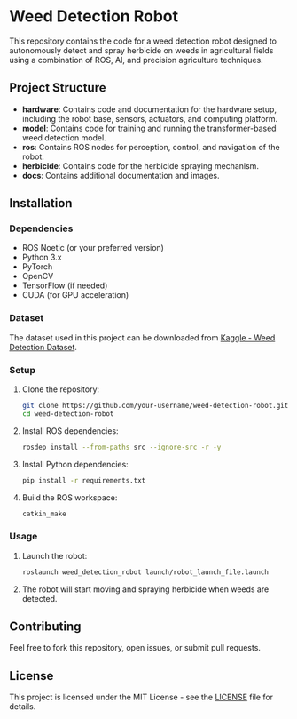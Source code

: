 # Weed Detection Robot

This repository contains the code for a weed detection robot designed to autonomously detect and spray herbicide on weeds in agricultural fields using a combination of ROS, AI, and precision agriculture techniques.

## Project Structure

- **hardware**: Contains code and documentation for the hardware setup, including the robot base, sensors, actuators, and computing platform.
- **model**: Contains code for training and running the transformer-based weed detection model.
- **ros**: Contains ROS nodes for perception, control, and navigation of the robot.
- **herbicide**: Contains code for the herbicide spraying mechanism.
- **docs**: Contains additional documentation and images.

## Installation

### Dependencies

- ROS Noetic (or your preferred version)
- Python 3.x
- PyTorch
- OpenCV
- TensorFlow (if needed)
- CUDA (for GPU acceleration)

### Dataset

The dataset used in this project can be downloaded from [Kaggle - Weed Detection Dataset](https://www.kaggle.com/xyz/weed-detection-dataset).

### Setup

1. Clone the repository:
   ```bash
   git clone https://github.com/your-username/weed-detection-robot.git
   cd weed-detection-robot
2. Install ROS dependencies:
   ```bash
   rosdep install --from-paths src --ignore-src -r -y
3. Install Python dependencies:
   ```bash
   pip install -r requirements.txt
4. Build the ROS workspace:
   ```bash
   catkin_make

### Usage

1. Launch the robot:
   ```bash
   roslaunch weed_detection_robot launch/robot_launch_file.launch
2. The robot will start moving and spraying herbicide when weeds are detected.

## Contributing

Feel free to fork this repository, open issues, or submit pull requests.

## License

This project is licensed under the MIT License - see the [LICENSE](LICENSE) file for details.

